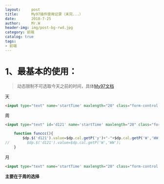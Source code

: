 ```yaml
---
layout:     post                  
title:      My97插件使用记录（未完...） 
date:       2018-7-25             
author:     Mr.W                   
header-img: img/post-bg-rwd.jpg  
category: 前端   
catalog: true  
tags:                             
- 前端 
---
```


# 1、最基本的使用：

> 动态限制不可选取今天之前的时间，具体[My97文档](http://www.my97.net/demo/index.htm)

天

```html
<input type="text" name='startTime' maxlength="20" class="form-control Wdate" readonly='true' onclick="WdatePicker({skin:'whyGreen',dateFmt:'yyyy-MM-dd',minDate:'%y-%M-%d'})" />
```
周

```html
<input type="text" id='d121' name='startTime' maxlength="20" class="form-control Wdate" readonly='true' onfocus="WdatePicker({dateFmt:'yyyy-MM-WW-dd',isShowWeek:true,onpicked:funccc,errDealMode:3,minDate:'%y-%M-%d'})" />
```

```js
    function funccc(){
        $dp.$('d121').value=$dp.cal.getP('y')+"-"+$dp.cal.getP('W','WW');
//        $dp.$('d121').value=$dp.cal.getP('W','WW');
    }
```

月

```html
<input type="text" name='startTime' maxlength="20" class="form-control Wdate" readonly='true' onclick="WdatePicker({skin:'whyGreen',dateFmt:'yyyy-MM',minDate:'%y-%M-%d'})" />
```

**主要在于周的选择**


